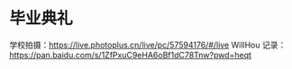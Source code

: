 # 毕业典礼

学校拍摄：https://live.photoplus.cn/live/pc/57594176/#/live
WillHou 记录：https://pan.baidu.com/s/1ZfPxuC9eHA6oBf1dC78Tnw?pwd=heqt

